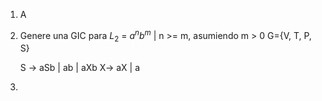
1)  A
	
2) Genere una GIC para $L_2$ = $a^nb^m$ | n >= m, asumiendo m > 0
	G={V, T, P, S}
	
	S -> aSb | ab | aXb
	X-> aX | a

3) 